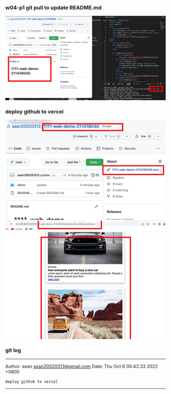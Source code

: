### w04-p1 git pull to update README.md
![](./w04-p1.png)
### deploy github to vercel
![](./w04-p2-1.png)
![](./w04-p2-2.png)
### git log
---
Author: sean <sean20020313@gmail.com>
Date:   Thu Oct 6 00:42:33 2022 +0800

    deploy github to vercel
----    